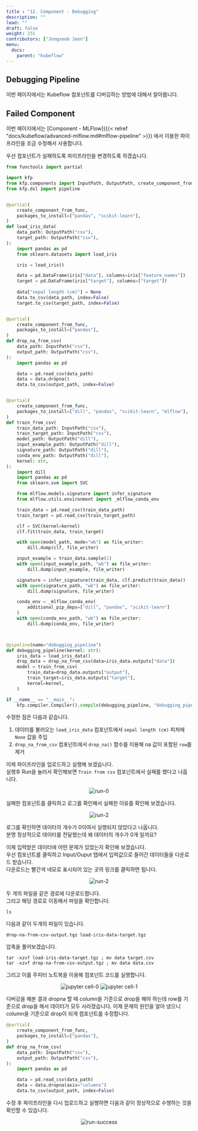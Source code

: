 ```yaml
---
title : "12. Component - Debugging"
description: ""
lead: ""
draft: false
weight: 331
contributors: ["Jongseob Jeon"]
menu:
  docs:
    parent: "kubeflow"
---
```


## Debugging Pipeline

이번 페이지에서는 Kubeflow 컴포넌트를 디버깅하는 방법에 대해서 알아봅니다.

## Failed Component

이번 페이지에서는 [Component - MLFlow]({{< relref "docs/kubeflow/advanced-mlflow.md#mlflow-pipeline" >}}) 에서 이용한 파이프라인을 조금 수정해서 사용합니다.

우선 컴포넌트가 실패하도록 파이프라인을 변경하도록 하겠습니다.

```python
from functools import partial

import kfp
from kfp.components import InputPath, OutputPath, create_component_from_func
from kfp.dsl import pipeline


@partial(
    create_component_from_func,
    packages_to_install=["pandas", "scikit-learn"],
)
def load_iris_data(
    data_path: OutputPath("csv"),
    target_path: OutputPath("csv"),
):
    import pandas as pd
    from sklearn.datasets import load_iris

    iris = load_iris()

    data = pd.DataFrame(iris["data"], columns=iris["feature_names"])
    target = pd.DataFrame(iris["target"], columns=["target"])
    
    data["sepal length (cm)"] = None
    data.to_csv(data_path, index=False)
    target.to_csv(target_path, index=False)


@partial(
    create_component_from_func,
    packages_to_install=["pandas"],
)
def drop_na_from_csv(
    data_path: InputPath("csv"),
    output_path: OutputPath("csv"),
):
    import pandas as pd

    data = pd.read_csv(data_path)
    data = data.dropna()
    data.to_csv(output_path, index=False)


@partial(
    create_component_from_func,
    packages_to_install=["dill", "pandas", "scikit-learn", "mlflow"],
)
def train_from_csv(
    train_data_path: InputPath("csv"),
    train_target_path: InputPath("csv"),
    model_path: OutputPath("dill"),
    input_example_path: OutputPath("dill"),
    signature_path: OutputPath("dill"),
    conda_env_path: OutputPath("dill"),
    kernel: str,
):
    import dill
    import pandas as pd
    from sklearn.svm import SVC

    from mlflow.models.signature import infer_signature
    from mlflow.utils.environment import _mlflow_conda_env

    train_data = pd.read_csv(train_data_path)
    train_target = pd.read_csv(train_target_path)

    clf = SVC(kernel=kernel)
    clf.fit(train_data, train_target)

    with open(model_path, mode="wb") as file_writer:
        dill.dump(clf, file_writer)

    input_example = train_data.sample(1)
    with open(input_example_path, "wb") as file_writer:
        dill.dump(input_example, file_writer)

    signature = infer_signature(train_data, clf.predict(train_data))
    with open(signature_path, "wb") as file_writer:
        dill.dump(signature, file_writer)

    conda_env = _mlflow_conda_env(
        additional_pip_deps=["dill", "pandas", "scikit-learn"]
    )
    with open(conda_env_path, "wb") as file_writer:
        dill.dump(conda_env, file_writer)



@pipeline(name="debugging_pipeline")
def debugging_pipeline(kernel: str):
    iris_data = load_iris_data()
    drop_data = drop_na_from_csv(data=iris_data.outputs["data"])
    model = train_from_csv(
        train_data=drop_data.outputs["output"],
        train_target=iris_data.outputs["target"],
        kernel=kernel,
    )

if __name__ == "__main__":
    kfp.compiler.Compiler().compile(debugging_pipeline, "debugging_pipeline.yaml")

```

수정한 점은 다음과 같습니다.

1. 데이터를 불러오는 `load_iris_data` 컴포넌트에서 `sepal length (cm)` 피처에 `None` 값을 주입
2. `drop_na_from_csv` 컴포넌트에서 `drop_na()` 함수를 이용해 na 값이 포함된 `row`를 제거

이제 파이프라인을 업로드하고 실행해 보겠습니다.  
실행후 Run을 눌러서 확인해보면 `Train from csv` 컴포넌트에서 실패를 했다고 나옵니다.

<p align="center">
  <img src="/images/docs/kubeflow/debug-0.png" title="run-0"/>
</p>

실패한 컴포넌트를 클릭하고 로그를 확인해서 실패한 이유를 확인해 보겠습니다.

<p align="center">
  <img src="/images/docs/kubeflow/debug-2.png" title="run-2"/>
</p>

로그를 확인하면 데이터의 개수가 0이여서 실행되지 않았다고 나옵니다.  
분명 정상적으로 데이터를 전달했는데 왜 데이터의 개수가 0개 일까요?  

이제 입력받은 데이터에 어떤 문제가 있었는지 확인해 보겠습니다.  
우선 컴포넌트를 클릭하고 Input/Ouput 탭에서 입력값으로 들어간 데이터들을 다운로드 받습니다.  
다운로드는 빨간색 네모로 표시되어 있는 곳의 링크를 클릭하면 됩니다.

<p align="center">
  <img src="/images/docs/kubeflow/debug-5.png" title="run-2"/>
</p>

두 개의 파일을 같은 경로에 다운로드합니다.  
그리고 해당 경로로 이동해서 파일을 확인합니다.

```text
ls
```

다음과 같이 두개의 파일이 있습니다.

```text
drop-na-from-csv-output.tgz load-iris-data-target.tgz
```

압축을 풀어보겠습니다.

```text
tar -xzvf load-iris-data-target.tgz ; mv data target.csv
tar -xzvf drop-na-from-csv-output.tgz ; mv data data.csv
```

그리고 이를 주피터 노트북을 이용해 컴포넌트 코드를 실행합니다.

<p align="center">
  <img src="/images/docs/kubeflow/debug-3.png" title="jupyter cell-0"/>
  <img src="/images/docs/kubeflow/debug-4.png" title="jupyter cell-1"/>
</p>

디버깅을 해본 결과 dropna 할 때 column을 기준으로 drop을 해야 하는데 row를 기준으로 drop을 해서 데이터가 모두 사라졌습니다.
이제 문제의 원인을 알아 냈으니 column을 기준으로 drop이 되게 컴포넌트를 수정합니다.

```python
@partial(
    create_component_from_func,
    packages_to_install=["pandas"],
)
def drop_na_from_csv(
    data_path: InputPath("csv"),
    output_path: OutputPath("csv"),
):
    import pandas as pd

    data = pd.read_csv(data_path)
    data = data.dropna(axis="columns")
    data.to_csv(output_path, index=False)
```

수정 후 파이프라인을 다시 업로드하고 실행하면 다음과 같이 정상적으로 수행하는 것을 확인할 수 있습니다.

<p align="center">
  <img src="/images/docs/kubeflow/debug-6.png" title="run-success"/>
</p>
